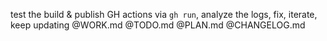 test the build & publish GH actions via `gh run`, analyze the logs, fix, iterate, keep updating @WORK.md @TODO.md @PLAN.md @CHANGELOG.md 